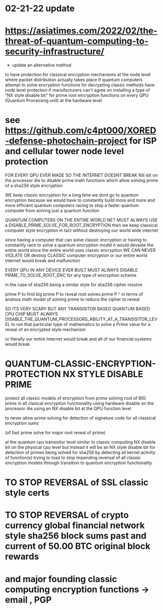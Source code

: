 




# 02-21-22 update
# https://asiatimes.com/2022/02/the-threat-of-quantum-computing-to-security-infrastructure/
* update an alternative method 


to have protection for classical encryption mechanisms at the node level where packet distribution actually takes place
if quantum computers attempt to solve encryption functions for decrypting classic methods have node level protection if manufacturers can't agree on installing a type of "NX style disable bit" for prime root encryption functions on every QPU (Quantum Processing unit) at the hardware level


# see https://github.com/c4pt000/XORED-defense-photochain-project for ISP and cellular tower node level protection


FOR EVERY QPU EVER MADE SO THE INTERNET DOESNT BREAK   NX-bit on the processor die to disable prime math functions which allow solving prime of a sha256 style encryption

WE keep classic encryption for a long time we dont go to quantum encryption
because we would have to constantly build more and more and more efficient quantum computers racing to stop a faster quantum computer from solving just a quantum function


 QUANTUM COMPUTERS ON THE ENTIRE WORLD NET MUST ALWAYS USE a DISABLE_PRIME_SOLVE_FOR_ROOT_ENCRYPTION
then we keep classical computer style encryption in tact without destroying our world wide internet

since having a computer that can solve classic encryption or having to constantly race to solve a quantum encryption model it would devaste the entire world
since the entire world uses classic encryption WE CAN NEVER VIOLATE OR destroy CLASSIC computer encryption or our entire world internet would break and malfunction


EVERY QPU IN ANY DEVICE EVER BUILT MUST ALWAYS DISABLE PRIME_TO_SOLVE_ROOT_ENC for any type of encryption scheme

in the case of sha256 being a similar style for sha256 cipher resolve

prime P to find big prime P to reveal root solves prime P
^ in terms of analous math model of solving prime to reduce the cipher to reveal

SO ITS VERY SCARY BUT ANY TRANSISITOR BASED QUANTUM BASED CPU CHIP MUST ALWAYS DISABLE_THE_QUANTUM_PROCESSORS_ABILITY_AT_A_TRANSISITOR_LEVEL to run that particular type of mathematics to solve a Prime value for a reveal of an encrypted style mechanism

or literally our entire Internet would break and all of our financial systems would break


# QUANTUM-CLASSIC-ENCRYPTION-PROTECTION NX STYLE DISABLE PRIME 

protect all classic models of encryption from prime solving root of BIG prime in all clasical
encryption functionality using hardware disable on the processor die using an NX disable bit at the QPU function level

to never allow prime solving for detection of signature code for all classical encryption sums

(of fast prime solve for major root reveal of prime)

at the quantum cpu transisitor level similar to classic computing NX disable bit on the physical cpu level
but instead it will be an NX style disable bit for detection of primes being solved for sha256 by detecting all kernel activity of function(s) trying to load
to stop impending reversal of all classic encryption models through transition to quantum encryption functionality 


# TO STOP REVERSAL of SSL classic style certs
# TO STOP REVERSAL of crypto currency global financial network style sha256 block sums past and current of 50.00 BTC original block rewards
# and major founding classic computing encryption functions -> email , PGP
